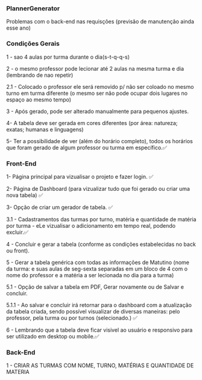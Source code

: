 ### PlannerGenerator
Problemas com o back-end nas requisções (previsão de manutenção ainda esse ano)


### Condições Gerais
 1 - sao 4 aulas por turma durante o dia(s-t-q-q-s)
 
 2 - o mesmo professor pode lecionar até 2 aulas na mesma turma e dia (lembrando de nao repetir)
 
 2.1 - Colocado o professor ele será removido p/ não ser coloado no mesmo turno em turma diferente (o mesmo ser não pode ocupar dois lugares no espaço ao mesmo tempo)
 
 3 - Após gerado, pode ser alterado manualmente para pequenos ajustes.
 
 4- A tabela deve ser gerada em cores diferentes (por área: natureza; exatas; humanas e linguagens)
 
 5- Ter a possibilidade de ver (além do horário completo), todos os horários que foram gerado de algum professor ou turma em específico.✅	

### Front-End 

 1- Página principal para vizualisar o projeto e fazer login. ✅	
 
 2- Página de Dashboard (para vizualizar tudo que foi gerado ou criar uma nova tabela) ✅	
 
 3- Opção de criar um gerador de tabela. ✅	
 
 3.1 - Cadastramentos das turmas por turno, matéria e quantidade de matéria por turma - eLe vizualisar o adicionamento em tempo real, podendo excluir.✅	
  
 4 - Concluir e gerar a tabela (conforme as condições estabelecidas no back ou front).
 
 5 - Gerar a tabela genérica com todas as informações de Matutino (nome da turma: e suas aulas de seg-sexta separadas em um bloco de 4 com o nome do professor e a matéria a ser lecionada no dia para a turma)
 
 5.1 - Opção de salvar a tabela em PDF, Gerar novamente ou de Salvar e concluir.
 
 5.1.1 - Ao salvar e concluir irá retornar para o dashboard com a atualização da tabela criada, sendo possível visualizar de diversas maneiras: pelo professor, pela turma ou por turnos (selecionado.) ✅	

 6 - Lembrando que a tabela deve ficar visivel ao usuário e responsivo para ser utilizado em desktop ou mobile.✅	
 
 ### Back-End

 1 - CRIAR AS TURMAS COM NOME, TURNO, MATÉRIAS E QUANTIDADE DE MATERIA

